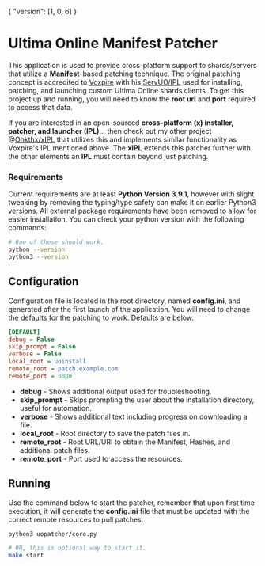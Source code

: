 { "version": [1, 0, 6] }

# Ultima Online Manifest Patcher

This application is used to provide cross-platform support to shards/servers that utilize a **Manifest**-based patching technique. The original patching concept is accredited to [Voxpire](https://github.com/Voxpire) with his [ServUO/IPL](https://www.servuo.com/archive/all-in-one-installer-patcher-launcher-ipl.1724/) used for installing, patching, and launching custom Ultima Online shards clients. To get this project up and running, you will need to know the **root url** and **port** required to access that data. 


If you are interested in an open-sourced **cross-platform (x) installer, patcher, and launcher (IPL)**... then check out my other project @[Ohkthx/xIPL](https://github.com/Ohkthx/xIPL) that utilizes this and implements similar functionality as Voxpire's IPL mentioned above. The **xIPL** extends this patcher further with the other elements an **IPL** must contain beyond just patching.


### Requirements

Current requirements are at least **Python Version 3.9.1**, however with slight tweaking by removing the typing/type safety can make it on earlier Python3 versions. All external package requirements have been removed to allow for easier installation. You can check your python version with the following commands:
```bash
# One of these should work.
python --version
python3 --version
```

## Configuration

Configuration file is located in the root directory, named **config.ini**, and generated after the first launch of the application. You will need to change the defaults for the patching to work. Defaults are below.
```ini
[DEFAULT]
debug = False
skip_prompt = False
verbose = False
local_root = uoinstall
remote_root = patch.example.com
remote_port = 8080
```

- **debug** - Shows additional output used for troubleshooting.
- **skip_prompt** - Skips prompting the user about the installation directory, useful for automation.
- **verbose** - Shows additional text including progress on downloading a file.
- **local_root** - Root directory to save the patch files in.
- **remote_root** - Root URL/URI to obtain the Manifest, Hashes, and additional patch files.
- **remote_port** - Port used to access the resources. 

## Running

Use the command below to start the patcher, remember that upon first time execution, it will generate the **config.ini** file that must be updated with the correct remote resources to pull patches.
```bash
python3 uopatcher/core.py

# OR, this is optional way to start it.
make start
```
